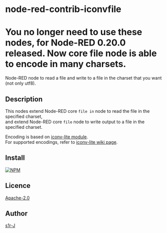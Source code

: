 node-red-contrib-iconvfile
====

# You no longer need to use these nodes, for Node-RED 0.20.0 released. Now core file node is able to encode in many charsets.

Node-RED node to read a file and write to a file in the charset that you want (not only utf8).

## Description

This nodes extend Node-RED core `file in` node to read the file in the specified charset,  
and extend Node-RED core `file` node to write output to a file in the specified charset.

Encoding is based on [iconv-lite module](https://www.npmjs.com/package/iconv-lite).  
For supported encodings, refer to [iconv-lite wiki page](https://github.com/ashtuchkin/iconv-lite/wiki/Supported-Encodings).

## Install

[![NPM](https://nodei.co/npm/node-red-contrib-iconvfile.png)](https://nodei.co/npm/node-red-contrib-iconvfile/)

## Licence

[Apache-2.0](http://www.apache.org/licenses/LICENSE-2.0.html)

## Author

[s1r-J](https://github.com/s1r-J)
